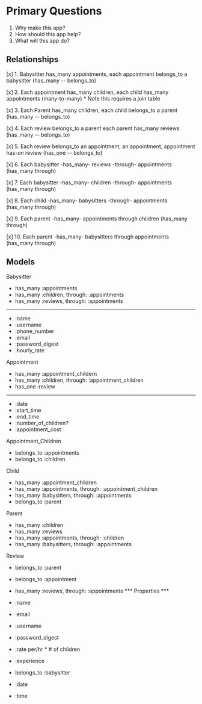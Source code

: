 # Primary Questions
1.  Why make this app?
2.  How should this app help?
3.  What will this app do?

## Relationships
[x] 1. Babysitter has_many appointments, each appointment belongs_to a babysitter (has_many -- belongs_to)

[x] 2. Each appointment has_many children, each child has_many appointments (many-to-many) 
    * Note this requires a join table 

[x] 3. Each Parent has_many children, each child belongs_to a parent (has_many -- belongs_to)

[x] 4. Each review belongs_to a parent each parent has_many reviews (has_many -- belongs_to)

[x] 5. Each review belongs_to an appointment, an appointment, appointment has-on review (has_one -- belongs_to)

[x] 6. Each babysitter -has_many- reviews -through- appointments (has_many through)

[x] 7. Each babysitter -has_many- children -through- appointments (has_many through)

[x] 8. Each child -has_many- babysitters -through- appointments (has_many through)

[x] 9. Each parent -has_many- appointments through children (has_many through)

[x] 10. Each parent -has_many- babysitters through appointments (has_many through)


## Models
Babysitter 
- has_many :appointments
- has_many :children, through: :appointments
- has_many :reviews, through: :appointments
-------------------------------------------------------
- :name
- :username
- :phone_number
- :email
- :password_digest
- :hourly_rate


Appointment
- has_many :appointment_childern
- has_many :children, through: :appointment_children 
- has_one :review
--------------------------------------------------------
- :date
- :start_time
- :end_time
- :number_of_children?
- :appointment_cost

Appointment_Children
- belongs_to :appointments
- belongs_to :children

Child
- has_many :appointment_children
- has_many :appointments, through: :appointment_children
- has_many :babysitters, through: :appointments 
- belongs_to :parent 


Parent
- has_many :children
- has_many :reviews
- has_many :appointments, through: :children
- has_many :babysitters, through: :appointments

Review
- belongs_to :parent 
- belongs_to :appointment 


- has_many :reviews, through: :appointments 
    *** Properties ***
- :name
- :email
- :username
- :password_digest
- :rate per/hr * # of children
- :experience


- belongs_to :babysitter
- :date 
- :time